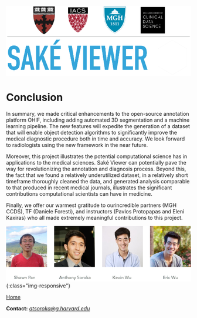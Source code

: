 ![logos](images/logo4.png)

# Conclusion

In summary, we made critical enhancements to the open-source annotation platform OHIF, including adding automated 3D segmentation and a machine learning pipeline.  The new features will expedite the generation of a dataset that will enable object detection algorithms to significantly improve the medical diagnostic procedure both in time and accuracy.  We look forward to radiologists using the new framework in the near future.

Moreover, this project illustrates the potential computational science has in applications to the medical sciences.  Saké Viewer can potentially pave the way for revolutionizing the annotation and diagnosis process.  Beyond this, the fact that we found a relatively underutilized dataset, in a relatively short timeframe thoroughly cleaned the data, and generated analysis comparable to that produced in recent medical journals, illustrates the significant contributions computational scientists can have in medicine.

Finally, we offer our warmest gratitude to ourincredible partners (MGH CCDS), TF (Daniele Foresti), and instructors (Pavlos Protopapas and Eleni Kaxiras) who all made extremely meaningful contributions to this project.


![team](images/conclusions/team.png){:class="img-responsive"}


[Home](http://sakeviewer.com/)

**Contact:** *atsoroka@g.harvard.edu*